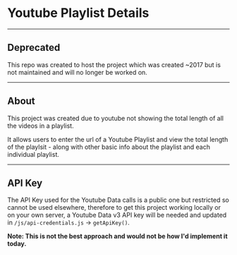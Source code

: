 # Youtube Playlist Details

----------------

## Deprecated

This repo was created to host the project which was created ~2017 but is not maintained and will no longer be worked on.

----------------

## About

This project was created due to youtube not showing the total length of all the videos in a playlist.

It allows users to enter the url of a Youtube Playlist and view the total length of the playlsit - along with other basic info about the playlist and each individual playlist.

----------------

## API Key 

The API Key used for the Youtube Data calls is a public one but restricted so cannot be used elsewhere, therefore to get this project working locally or on your own server, a Youtube Data v3 API key will be needed and updated in `/js/api-credentials.js` -> `getApiKey()`.

**Note: This is not the best approach and would not be how I'd implement it today.**